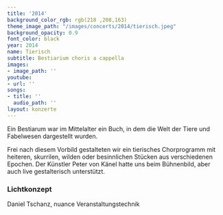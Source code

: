 ```yaml
---
title: '2014'
background_color_rgb: rgb(218 ,208,163)
theme_image_path: "/images/concerts/2014/tierisch.jpeg"
background_opacity: 0.9
font_color: black
year: 2014
name: Tierisch
subtitle: Bestiarium choris a cappella
images:
- image_path: ''
youtube:
- url: ''
songs:
- title: ''
  audio_path: ''
layout: konzerte
---
```


Ein Bestiarum war im Mittelalter ein Buch, in dem die Welt der Tiere und Fabelwesen dargestellt wurden. 

Frei nach diesem Vorbild gestalteten wir ein tierisches Chorprogramm mit heiteren, skurrilen, wilden oder besinnlichen Stücken aus verschiedenen Epochen. Der Künstler Peter von Känel hatte uns beim Bühnenbild, aber auch live gestalterisch unterstützt.

### Lichtkonzept

Daniel Tschanz, nuance Veranstaltungstechnik